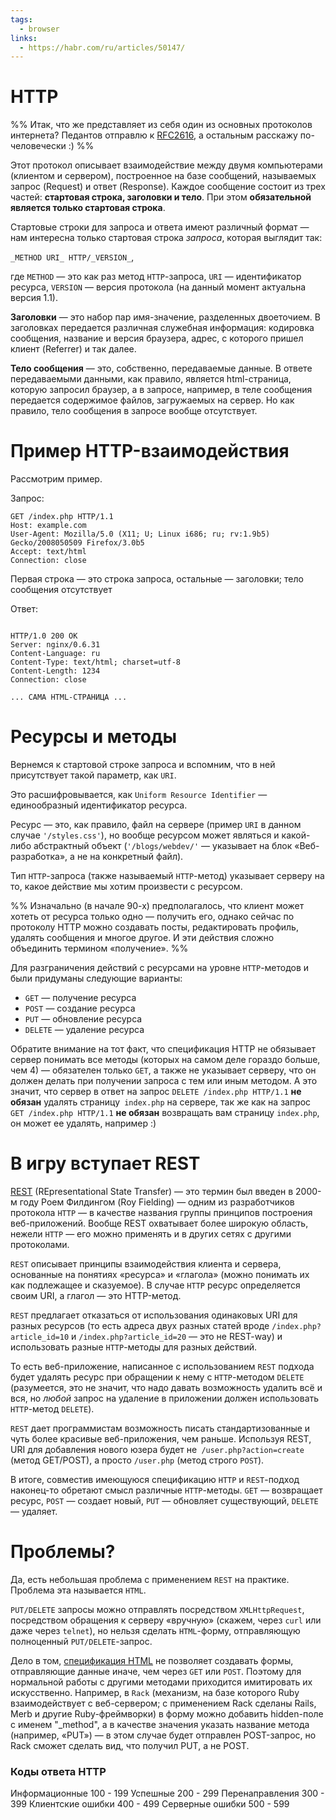 ```yaml
---
tags:
  - browser
links:
  - https://habr.com/ru/articles/50147/
---
```

# HTTP
%% Итак, что же представляет из себя один из основных протоколов интернета? Педантов отправлю к [RFC2616](http://tools.ietf.org/html/rfc2616), а остальным расскажу по-человечески :)   %%
  
Этот протокол описывает взаимодействие между двумя компьютерами (клиентом и сервером), построенное на базе сообщений, называемых запрос (Request) и ответ (Response). Каждое сообщение состоит из трех частей: **стартовая строка, заголовки и тело**. При этом **обязательной является только стартовая строка**.   
  
Стартовые строки для запроса и ответа имеют различный формат — нам интересна только стартовая строка *запроса*, которая выглядит так:  
  
`_METHOD URI_ HTTP/_VERSION_`,  
  
где `METHOD` — это как раз метод `HTTP`-запроса, `URI` — идентификатор ресурса, `VERSION` — версия протокола (на данный момент актуальна версия 1.1).  
  
**Заголовки** — это набор пар имя-значение, разделенных двоеточием. В заголовках передается различная служебная информация: кодировка сообщения, название и версия браузера, адрес, с которого пришел клиент (Referrer) и так далее.  
  
**Тело сообщения** — это, собственно, передаваемые данные. В ответе передаваемыми данными, как правило, является html-страница, которую запросил браузер, а в запросе, например, в теле сообщения передается содержимое файлов, загружаемых на сервер. Но как правило, тело сообщения в запросе вообще отсутствует.  

# Пример HTTP-взаимодействия

  
Рассмотрим пример.  
  
Запрос:  

```
GET /index.php HTTP/1.1
Host: example.com
User-Agent: Mozilla/5.0 (X11; U; Linux i686; ru; rv:1.9b5) Gecko/2008050509 Firefox/3.0b5
Accept: text/html
Connection: close
```
  
Первая строка — это строка запроса, остальные — заголовки; тело сообщения отсутствует  
  
Ответ:  

```

HTTP/1.0 200 OK
Server: nginx/0.6.31
Content-Language: ru
Content-Type: text/html; charset=utf-8
Content-Length: 1234
Connection: close

... САМА HTML-СТРАНИЦА ...
```

# Ресурсы и методы

Вернемся к стартовой строке запроса и вспомним, что в ней присутствует такой параметр, как `URI`. 

Это расшифровывается, как `Uniform Resource Identifier` — единообразный идентификатор ресурса. 

Ресурс — это, как правило, файл на сервере (пример `URI` в данном случае `'/styles.css'`), но вообще ресурсом может являться и какой-либо абстрактный объект (`'/blogs/webdev/'` — указывает на блок «Веб-разработка», а не на конкретный файл).  
  
Тип `HTTP`-запроса (также называемый `HTTP`-метод) указывает серверу на то, какое действие мы хотим произвести с ресурсом. 

%% Изначально (в начале 90-х) предполагалось, что клиент может хотеть от ресурса только одно — получить его, однако сейчас по протоколу HTTP можно создавать посты, редактировать профиль, удалять сообщения и многое другое. И эти действия сложно объединить термином «получение».   %%
  
Для разграничения действий с ресурсами на уровне `HTTP`-методов и были придуманы следующие варианты:  

- `GET` — получение ресурса
- `POST` — создание ресурса
- `PUT` — обновление ресурса
- `DELETE` — удаление ресурса

  
Обратите внимание на тот факт, что спецификация HTTP не обязывает сервер понимать все методы (которых на самом деле гораздо больше, чем 4) — обязателен только `GET`, а также не указывает серверу, что он должен делать при получении запроса с тем или иным методом. А это значит, что сервер в ответ на запрос `DELETE /index.php HTTP/1.1` **не обязан** удалять страницу` index.php` на сервере, так же как на запрос `GET /index.php HTTP/1.1` **не обязан** возвращать вам страницу `index.php`, он может ее удалять, например :)  
  

# В игру вступает REST
[REST](http://en.wikipedia.org/wiki/Representational_State_Transfer) (REpresentational State Transfer) — это термин был введен в 2000-м году Роем Филдингом (Roy Fielding) — одним из разработчиков протокола `HTTP` — в качестве названия группы принципов построения веб-приложений. Вообще REST охватывает более широкую область, нежели `HTTP` — его можно применять и в других сетях с другими протоколами. 

`REST` описывает принципы взаимодействия клиента и сервера, основанные на понятиях «ресурса» и «глагола» (можно понимать их как подлежащее и сказуемое). В случае `HTTP` ресурс определяется своим URI, а глагол — это HTTP-метод.  
  
`REST` предлагает отказаться от использования одинаковых URI для разных ресурсов (то есть адреса двух разных статей вроде `/index.php?article_id=10` и `/index.php?article_id=20` — это не REST-way) и использовать разные `HTTP`-методы для разных действий. 

То есть веб-приложение, написанное с использованием `REST` подхода будет удалять ресурс при обращении к нему с `HTTP`-методом `DELETE` (разумеется, это не значит, что надо давать возможность удалить всё и вся, но _любой_ запрос на удаление в приложении должен использовать `HTTP`-метод `DELETE`).  
  
`REST` дает программистам возможность писать стандартизованные и чуть более красивые веб-приложения, чем раньше. Используя REST, URI для добавления нового юзера будет не` /user.php?action=create` (метод GET/POST), а просто `/user.php` (метод строго `POST`).  
  
В итоге, совместив имеющуюся спецификацию `HTTP` и `REST`-подход наконец-то обретают смысл различные `HTTP`-методы. `GET` — возвращает ресурс, `POST` — создает новый, `PUT` — обновляет существующий, `DELETE` — удаляет.  

# Проблемы?
  
Да, есть небольшая проблема с применением `REST` на практике. Проблема эта называется `HTML`.  
  
`PUT/DELETE` запросы можно отправлять посредством `XMLHttpRequest`, посредством обращения к серверу «вручную» (скажем, через `curl` или даже через `telnet`), но нельзя сделать `HTML`-форму, отправляющую полноценный `PUT/DELETE`-запрос.  
  
Дело в том, [спецификация HTML](http://www.w3.org/TR/html401/interact/forms.html#h-17.3) не позволяет создавать формы, отправляющие данные иначе, чем через `GET` или `POST`. Поэтому для нормальной работы с другими методами приходится имитировать их искусственно. Например, в `Rack` (механизм, на базе которого Ruby взаимодействует с веб-сервером; с применением Rack сделаны Rails, Merb и другие Ruby-фреймворки) в форму можно добавить hidden-поле с именем "_method", а в качестве значения указать название метода (например, «PUT») — в этом случае будет отправлен POST-запрос, но Rack сможет сделать вид, что получил PUT, а не POST.


### Коды ответа НТТР

Информационные 100 - 199
Успешные 200 - 299
Перенаправления 300 - 399
Клиентские ошибки 400 - 499
Серверные ошибки 500 - 599